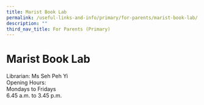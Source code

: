```yaml
---
title: Marist Book Lab
permalink: /useful-links-and-info/primary/for-parents/marist-book-lab/
description: ""
third_nav_title: For Parents (Primary)
---
```

# Marist Book Lab

Librarian: Ms Seh Peh Yi<br>
Opening Hours:<br>
Mondays to Fridays<br>
6.45 a.m. to 3.45 p.m.